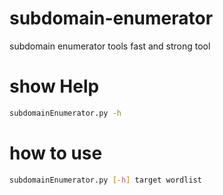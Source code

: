 # subdomain-enumerator
subdomain enumerator tools fast and strong tool
# show Help 
```bash
subdomainEnumerator.py -h
```
# how to use
```bash
subdomainEnumerator.py [-h] target wordlist
```
